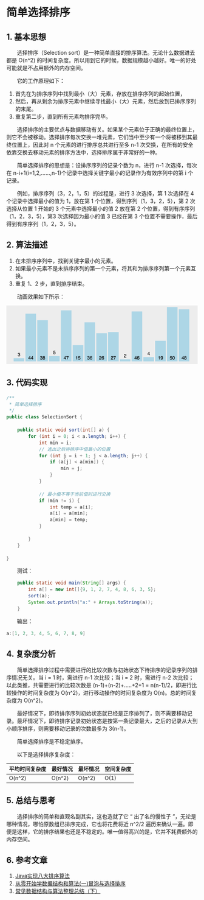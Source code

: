 #  简单选择排序

## 1. 基本思想

　　选择排序（Selection sort）是一种简单直接的排序算法。无论什么数据进去都是 O(n^2) 的时间复杂度。所以用到它的时候，数据规模越小越好。唯一的好处可能就是不占用额外的内存空间。

　　它的工作原理如下：

1. 首先在为排序序列中找到最小（大）元素，存放在排序序列的起始位置，
2. 然后，再从剩余为排序元素中继续寻找最小（大）元素，然后放到已排序序列的末尾。
3. 重复第二步，直到所有元素均排序完毕。

　　选择排序的主要优点与数据移动有关。如果某个元素位于正确的最终位置上，则它不会被移动。选择排序每次交换一堆元素，它们当中至少有一个将被移到其最终位置上，因此对 n 个元素的进行排序总共进行至多 n-1 次交换，在所有的安全依靠交换去移动元素的排序方法中，选择排序属于非常好的一种。

　　简单选择排序的思想是：设排序序列的记录个数为 n，进行 n-1 次选择，每次在 n-i+1(i=1,2,......,n-1)个记录中选择关键字最小的记录作为有效序列中的第 i 个记录。

　　例如，排序序列（3，2，1，5）的过程是，进行 3 次选择，第 1 次选择在 4 个记录中选择最小的值为 1，放在第 1 个位置，得到序列（1，3，2，5），第 2 次选择从位置 1 开始的 3 个元素中选择最小的值 2 放在第 2 个位置，得到有序序列（1，2，3，5），第3 次选择因为最小的值 3 已经在第 3 个位置不需要操作，最后得到有序序列（1，2，3，5）。

## 2. 算法描述

1. 在未排序序列中，找到关键字最小的元素。
2. 如果最小元素不是未排序序列的第一个元素，将其和为排序序列第一个元素互换。
3. 重复 1、2 步，直到排序结束。

　　动画效果如下所示：

![](image/简单选择排序.gif)

## 3.  代码实现

```java
/**
 * 简单选择排序
 */
public class SelectionSort {

    public static void sort(int[] a) {
        for (int i = 0; i < a.length; i++) {
            int min = i;
            // 选出之后待排序中值最小的位置
            for (int j = i + 1; j < a.length; j++) {
                if (a[j] < a[min]) {
                    min = j;
                }
            }

            // 最小值不等于当前值时进行交换
            if (min != i) {
                int temp = a[i];
                a[i] = a[min];
                a[min] = temp;
            }

        }
    }

}

```

　　测试：

```java
    public static void main(String[] args) {
        int a[] = new int[]{9, 1, 2, 7, 4, 8, 6, 3, 5};
        sort(a);
        System.out.println("a:" + Arrays.toString(a));
    }
```

　　输出：

```java
a:[1, 2, 3, 4, 5, 6, 7, 8, 9]
```

## 4. 复杂度分析

　　简单选择排序过程中需要进行的比较次数与初始状态下待排序的记录序列的排序情况无关。当 i = 1 时，需进行 n-1 次比较；当 i = 2 时，需进行 n-2 次比较；以此类推，共需要进行的比较次数是 (n-1)+(n-2)+.....+2+1 = n(n-1)/2，即进行比较操作的时间复杂度为 O(n^2)，进行移动操作的时间复杂度为 O(n)。总的时间复杂度为 O(n^2)。

　　最好情况下，即待排序序列初始状态就已经是正序排列了，则不需要移动记录。最坏情况下，即待排序记录初始状态是按第一条记录最大，之后的记录从大到小顺序排序，则需要移动记录的次数最多为 3(n-1)。

　　简单选择排序是不稳定排序。

　　以下是选择排序复杂度：

| 平均时间复杂度 | 最好情况 | 最坏情况 | 空间复杂度 |
| -------------- | -------- | -------- | ---------- |
| O(n^2)         | O(n^2)   | O(n^2)   | O(1)       |

## 5. 总结与思考

　　选择排序的简单和直观名副其实，这也造就了它 “ 出了名的慢性子 ”，无论是哪种情况，哪怕原数组已排序完成，它也将花费将近 n^2/2 遍历来确认一遍。即便是这样，它的排序结果也还是不稳定的。唯一值得高兴的是，它并不耗费额外的内存空间。

## 6. 参考文章

1. [Java实现八大排序算法](https://www.cnblogs.com/morethink/p/8419151.html)
2. [从零开始学数据结构和算法(一)冒泡与选择排序](https://juejin.im/post/5c9442cb5188252da9013153)
3. [常见数据结构与算法整理总结（下）](https://www.jianshu.com/p/42f81846c0fb)

